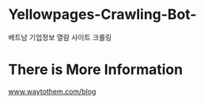 # Yellowpages-Crawling-Bot-
베트남 기업정보 열람 사이트 크롤링


<h1>There is More Information</h1>

<a href="https://www.waytothem.com/blog">www.waytothem.com/blog</a>

